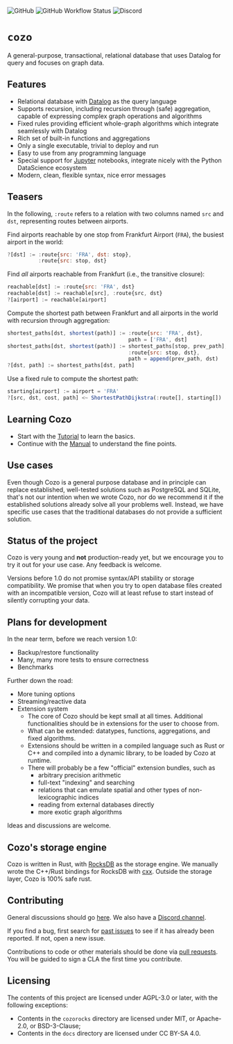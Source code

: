 ![GitHub](https://img.shields.io/github/license/cozodb/cozo)
![GitHub Workflow Status](https://img.shields.io/github/workflow/status/cozodb/cozo/Build)
![Discord](https://img.shields.io/discord/1034464550927478886)

# `cozo`

A general-purpose, transactional, relational database
that uses Datalog for query and focuses on graph data.

## Features

* Relational database with [Datalog](https://en.wikipedia.org/wiki/Datalog) as the query language
* Supports recursion, including recursion through (safe) aggregation, capable of expressing complex graph operations and algorithms
* Fixed rules providing efficient whole-graph algorithms which integrate seamlessly with Datalog
* Rich set of built-in functions and aggregations
* Only a single executable, trivial to deploy and run
* Easy to use from any programming language
* Special support for [Jupyter](https://jupyter.org/) notebooks, integrate nicely with the Python DataScience ecosystem 
* Modern, clean, flexible syntax, nice error messages

## Teasers

In the following, `:route` refers to a relation with two columns named `src` and `dst`, 
representing routes between airports.

Find airports reachable by one stop from Frankfurt Airport (`FRA`), the busiest airport in the world:

```js
?[dst] := :route{src: 'FRA', dst: stop}, 
          :route{src: stop, dst}
```

Find _all_ airports reachable from Frankfurt (i.e., the transitive closure):

```js
reachable[dst] := :route{src: 'FRA', dst}
reachable[dst] := reachable[src], :route{src, dst}
?[airport] := reachable[airport]
```

Compute the shortest path between Frankfurt and all airports in the world with recursion through aggregation:

```js
shortest_paths[dst, shortest(path)] := :route{src: 'FRA', dst},
                                       path = ['FRA', dst]
shortest_paths[dst, shortest(path)] := shortest_paths[stop, prev_path], 
                                       :route{src: stop, dst},
                                       path = append(prev_path, dst)
?[dst, path] := shortest_paths[dst, path]
```

Use a fixed rule to compute the shortest path:

```js
starting[airport] := airport = 'FRA'
?[src, dst, cost, path] <~ ShortestPathDijkstra(:route[], starting[])
```

## Learning Cozo

* Start with the [Tutorial](https://cozodb.github.io/current/tutorial.html) to learn the basics.
* Continue with the [Manual](https://cozodb.github.io/current/manual/) to understand the fine points.


## Use cases

Even though Cozo is a general purpose database and 
in principle can replace established, well-tested solutions such as PostgreSQL and SQLite,
that's not our intention when we wrote Cozo, 
nor do we recommend it if the established solutions already solve all your problems well.
Instead, we have specific use cases that the traditional databases do not provide
a sufficient solution.

## Status of the project

Cozo is very young and **not** production-ready yet, 
but we encourage you to try it out for your use case.
Any feedback is welcome.

Versions before 1.0 do not promise syntax/API stability or storage compatibility.
We promise that when you try to open database files created with an incompatible version,
Cozo will at least refuse to start instead of silently corrupting your data.

## Plans for development

In the near term, before we reach version 1.0:

* Backup/restore functionality
* Many, many more tests to ensure correctness
* Benchmarks

Further down the road:

* More tuning options
* Streaming/reactive data
* Extension system
  * The core of Cozo should be kept small at all times. Additional functionalities should be in extensions for the user to choose from. 
  * What can be extended: datatypes, functions, aggregations, and fixed algorithms.
  * Extensions should be written in a compiled language such as Rust or C++ and compiled into a dynamic library, to be loaded by Cozo at runtime.
  * There will probably be a few "official" extension bundles, such as
    * arbitrary precision arithmetic
    * full-text "indexing" and searching
    * relations that can emulate spatial and other types of non-lexicographic indices
    * reading from external databases directly
    * more exotic graph algorithms

Ideas and discussions are welcome.

## Cozo's storage engine

Cozo is written in Rust, with [RocksDB](http://rocksdb.org/) as the storage engine.
We manually wrote the C++/Rust bindings for RocksDB with [cxx](https://cxx.rs/). 
Outside the storage layer, Cozo is 100% safe rust.

## Contributing

General discussions should go [here](https://github.com/cozodb/cozo/discussions). 
We also have a [Discord channel](https://discord.gg/GFpjQ9m866).

If you find a bug, first search for [past issues](https://github.com/cozodb/cozo/issues) to see
if it has already been reported. If not, open a new issue.

Contributions to code or other materials should be done via [pull requests](https://github.com/cozodb/cozo/pulls).
You will be guided to sign a CLA the first time you contribute.

## Licensing

The contents of this project are licensed under AGPL-3.0 or later, with the following exceptions:

* Contents in the `cozorocks` directory are licensed under MIT, or Apache-2.0, or BSD-3-Clause;
* Contents in the `docs` directory are licensed under CC BY-SA 4.0.